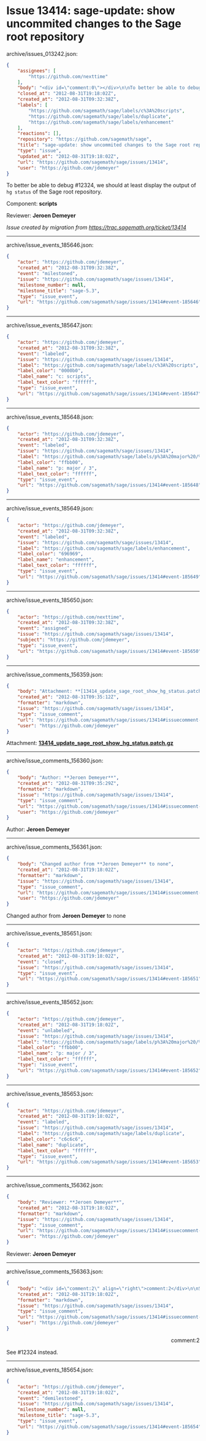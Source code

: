 # Issue 13414: sage-update: show uncommited changes to the Sage root repository

archive/issues_013242.json:
```json
{
    "assignees": [
        "https://github.com/nexttime"
    ],
    "body": "<div id=\"comment:0\"></div>\n\nTo better be able to debug #12324, we should at least display the output of `hg status` of the Sage root repository.\n\nComponent: **scripts**\n\nReviewer: **Jeroen Demeyer**\n\n_Issue created by migration from https://trac.sagemath.org/ticket/13414_\n\n",
    "closed_at": "2012-08-31T19:18:02Z",
    "created_at": "2012-08-31T09:32:38Z",
    "labels": [
        "https://github.com/sagemath/sage/labels/c%3A%20scripts",
        "https://github.com/sagemath/sage/labels/duplicate",
        "https://github.com/sagemath/sage/labels/enhancement"
    ],
    "reactions": [],
    "repository": "https://github.com/sagemath/sage",
    "title": "sage-update: show uncommited changes to the Sage root repository",
    "type": "issue",
    "updated_at": "2012-08-31T19:18:02Z",
    "url": "https://github.com/sagemath/sage/issues/13414",
    "user": "https://github.com/jdemeyer"
}
```
<div id="comment:0"></div>

To better be able to debug #12324, we should at least display the output of `hg status` of the Sage root repository.

Component: **scripts**

Reviewer: **Jeroen Demeyer**

_Issue created by migration from https://trac.sagemath.org/ticket/13414_





---

archive/issue_events_185646.json:
```json
{
    "actor": "https://github.com/jdemeyer",
    "created_at": "2012-08-31T09:32:38Z",
    "event": "milestoned",
    "issue": "https://github.com/sagemath/sage/issues/13414",
    "milestone_number": null,
    "milestone_title": "sage-5.3",
    "type": "issue_event",
    "url": "https://github.com/sagemath/sage/issues/13414#event-185646"
}
```



---

archive/issue_events_185647.json:
```json
{
    "actor": "https://github.com/jdemeyer",
    "created_at": "2012-08-31T09:32:38Z",
    "event": "labeled",
    "issue": "https://github.com/sagemath/sage/issues/13414",
    "label": "https://github.com/sagemath/sage/labels/c%3A%20scripts",
    "label_color": "0000b0",
    "label_name": "c: scripts",
    "label_text_color": "ffffff",
    "type": "issue_event",
    "url": "https://github.com/sagemath/sage/issues/13414#event-185647"
}
```



---

archive/issue_events_185648.json:
```json
{
    "actor": "https://github.com/jdemeyer",
    "created_at": "2012-08-31T09:32:38Z",
    "event": "labeled",
    "issue": "https://github.com/sagemath/sage/issues/13414",
    "label": "https://github.com/sagemath/sage/labels/p%3A%20major%20/%203",
    "label_color": "ffbb00",
    "label_name": "p: major / 3",
    "label_text_color": "ffffff",
    "type": "issue_event",
    "url": "https://github.com/sagemath/sage/issues/13414#event-185648"
}
```



---

archive/issue_events_185649.json:
```json
{
    "actor": "https://github.com/jdemeyer",
    "created_at": "2012-08-31T09:32:38Z",
    "event": "labeled",
    "issue": "https://github.com/sagemath/sage/issues/13414",
    "label": "https://github.com/sagemath/sage/labels/enhancement",
    "label_color": "696969",
    "label_name": "enhancement",
    "label_text_color": "ffffff",
    "type": "issue_event",
    "url": "https://github.com/sagemath/sage/issues/13414#event-185649"
}
```



---

archive/issue_events_185650.json:
```json
{
    "actor": "https://github.com/nexttime",
    "created_at": "2012-08-31T09:32:38Z",
    "event": "assigned",
    "issue": "https://github.com/sagemath/sage/issues/13414",
    "subject": "https://github.com/jdemeyer",
    "type": "issue_event",
    "url": "https://github.com/sagemath/sage/issues/13414#event-185650"
}
```



---

archive/issue_comments_156359.json:
```json
{
    "body": "Attachment: **[13414_update_sage_root_show_hg_status.patch.gz](https://github.com/sagemath/sage/files/ticket13414/13414_update_sage_root_show_hg_status.patch.gz)**",
    "created_at": "2012-08-31T09:35:12Z",
    "formatter": "markdown",
    "issue": "https://github.com/sagemath/sage/issues/13414",
    "type": "issue_comment",
    "url": "https://github.com/sagemath/sage/issues/13414#issuecomment-156359",
    "user": "https://github.com/jdemeyer"
}
```

Attachment: **[13414_update_sage_root_show_hg_status.patch.gz](https://github.com/sagemath/sage/files/ticket13414/13414_update_sage_root_show_hg_status.patch.gz)**



---

archive/issue_comments_156360.json:
```json
{
    "body": "Author: **Jeroen Demeyer**",
    "created_at": "2012-08-31T09:35:29Z",
    "formatter": "markdown",
    "issue": "https://github.com/sagemath/sage/issues/13414",
    "type": "issue_comment",
    "url": "https://github.com/sagemath/sage/issues/13414#issuecomment-156360",
    "user": "https://github.com/jdemeyer"
}
```

Author: **Jeroen Demeyer**



---

archive/issue_comments_156361.json:
```json
{
    "body": "Changed author from **Jeroen Demeyer** to none",
    "created_at": "2012-08-31T19:18:02Z",
    "formatter": "markdown",
    "issue": "https://github.com/sagemath/sage/issues/13414",
    "type": "issue_comment",
    "url": "https://github.com/sagemath/sage/issues/13414#issuecomment-156361",
    "user": "https://github.com/jdemeyer"
}
```

Changed author from **Jeroen Demeyer** to none



---

archive/issue_events_185651.json:
```json
{
    "actor": "https://github.com/jdemeyer",
    "created_at": "2012-08-31T19:18:02Z",
    "event": "closed",
    "issue": "https://github.com/sagemath/sage/issues/13414",
    "type": "issue_event",
    "url": "https://github.com/sagemath/sage/issues/13414#event-185651"
}
```



---

archive/issue_events_185652.json:
```json
{
    "actor": "https://github.com/jdemeyer",
    "created_at": "2012-08-31T19:18:02Z",
    "event": "unlabeled",
    "issue": "https://github.com/sagemath/sage/issues/13414",
    "label": "https://github.com/sagemath/sage/labels/p%3A%20major%20/%203",
    "label_color": "ffbb00",
    "label_name": "p: major / 3",
    "label_text_color": "ffffff",
    "type": "issue_event",
    "url": "https://github.com/sagemath/sage/issues/13414#event-185652"
}
```



---

archive/issue_events_185653.json:
```json
{
    "actor": "https://github.com/jdemeyer",
    "created_at": "2012-08-31T19:18:02Z",
    "event": "labeled",
    "issue": "https://github.com/sagemath/sage/issues/13414",
    "label": "https://github.com/sagemath/sage/labels/duplicate",
    "label_color": "c6c6c6",
    "label_name": "duplicate",
    "label_text_color": "ffffff",
    "type": "issue_event",
    "url": "https://github.com/sagemath/sage/issues/13414#event-185653"
}
```



---

archive/issue_comments_156362.json:
```json
{
    "body": "Reviewer: **Jeroen Demeyer**",
    "created_at": "2012-08-31T19:18:02Z",
    "formatter": "markdown",
    "issue": "https://github.com/sagemath/sage/issues/13414",
    "type": "issue_comment",
    "url": "https://github.com/sagemath/sage/issues/13414#issuecomment-156362",
    "user": "https://github.com/jdemeyer"
}
```

Reviewer: **Jeroen Demeyer**



---

archive/issue_comments_156363.json:
```json
{
    "body": "<div id=\"comment:2\" align=\"right\">comment:2</div>\n\nSee #12324 instead.",
    "created_at": "2012-08-31T19:18:02Z",
    "formatter": "markdown",
    "issue": "https://github.com/sagemath/sage/issues/13414",
    "type": "issue_comment",
    "url": "https://github.com/sagemath/sage/issues/13414#issuecomment-156363",
    "user": "https://github.com/jdemeyer"
}
```

<div id="comment:2" align="right">comment:2</div>

See #12324 instead.



---

archive/issue_events_185654.json:
```json
{
    "actor": "https://github.com/jdemeyer",
    "created_at": "2012-08-31T19:18:02Z",
    "event": "demilestoned",
    "issue": "https://github.com/sagemath/sage/issues/13414",
    "milestone_number": null,
    "milestone_title": "sage-5.3",
    "type": "issue_event",
    "url": "https://github.com/sagemath/sage/issues/13414#event-185654"
}
```
